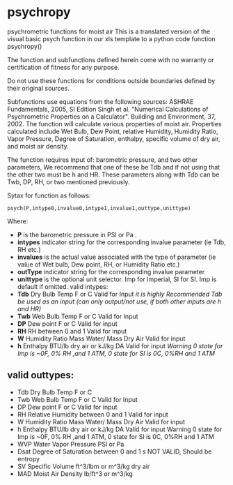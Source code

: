 # psychropy
psychrometric functions for moist air
This is a translated version of the visual basic psych function in our xls template to a python code function psychropy()

The function and subfunctions defined herein come with no warranty or certification of fitness for any purpose.

Do not use these functions for conditions outside boundaries defined by their original sources.  

Subfunctions use equations from the following sources: ASHRAE Fundamentals, 2005, SI Edition Singh et al. "Numerical Calculations of Psychrometric Properties on a Calculator". Building and Environment, 37, 2002. The function will calculate various properties of moist air. Properties calculated include Wet Bulb, Dew Point, relative Humidity, Humidity Ratio, Vapor Pressure, Degree of Saturation, enthalpy, specific volume of dry air, and moist air density.

The function requires input of: barometric pressure, and two other parameters, We recommend that one of these be Tdb and if not using that the other two must be h and HR.  These parameters along with Tdb can be Twb, DP, RH, or two mentioned previously.  

Sytax for function as follows:  

    psych(P,intype0,invalue0,intype1,invalue1,outtype,unittype)  
 Where:  
 

 - **P** is the barometric pressure in PSI or Pa . 
 - **intypes** indicator string for the corresponding invalue parameter (ie Tdb, RH etc.)
 - **invalues** is the actual value associated with the type of parameter (ie value of Wet bulb, Dew point, RH, or Humidity Ratio etc.)
 - **outType** indicator string for the corresponding invalue parameter 
- **unittype** is the optional unit selector.  Imp for Imperial, SI for SI.
Imp is    default if omitted.    valid intypes:
- **Tdb** Dry Bulb Temp F or C Valid for Input *it is highly    Recommended Tdb be used    as an input (can only output/not use, if both other inputs are h and    HR)*  
- **Twb**    Web Bulb Temp            F or C        Valid for Input    
- **DP**     Dew point                F or C                   Valid for    input     
- **RH**     RH                       between 0 and 1             Valid for input     
- **W**      Humidity Ratio           Mass Water/ Mass    Dry    Air     Valid for input     
- **h**      Enthalpy                    BTU/lb dry    air or kJ/kg DA   Valid for input *Warning 0 state    for Imp is ~0F,    0% RH ,and  1 ATM, 0 state for SI is 0C, 0%RH and    1 ATM*

## valid outtypes:

 - Tdb    Dry Bulb Temp            F or C
 - Twb    Web Bulb Temp            F or C                       Valid for Input 
 - DP     Dew point                F or C                       Valid for input 
 - RH     Relative Humidity        between 0 and 1              Valid for input 
 - W      Humidity Ratio           Mass Water/ Mass Dry Air     Valid for input 
 - h      Enthalpy                 BTU/lb dry air or kJ/kg DA   Valid for input Warning 0 state for Imp is ~0F, 0% RH ,and  1 ATM, 0 state for SI is 0C, 0%RH and 1 ATM 
 - WVP    Water Vapor Pressure     PSI or Pa 
 - Dsat   Degree of Saturation     between 0 and 1 s      NOT VALID, Should be entropy 
 - SV     Specific Volume          ft^3/lbm or m^3/kg dry air 
 - MAD    Moist Air Density        lb/ft^3 or m^3/kg  
